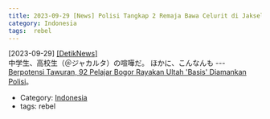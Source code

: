 ```yaml
---
title: 2023-09-29 [News] Polisi Tangkap 2 Remaja Bawa Celurit di Jaksel, Diduga Habis Tawuran ---プレマンにつづいて、高校生の喧嘩の記事も目立つようになった
category: Indonesia
tags:  rebel
---
```


[2023-09-29] [[DetikNews]](https://news.detik.com/berita/d-6957926/polisi-tangkap-2-remaja-bawa-celurit-di-jaksel-diduga-habis-tawuran?utm_source=pocket_saves)  
 中学生、高校生（＠ジャカルタ）の喧嘩だ。
ほかに、こんなんも ---
[Berpotensi Tawuran,
92 Pelajar Bogor Rayakan Ultah
'Basis' Diamankan Polisi](https://news.detik.com/berita/d-6958698/berpotensi-tawuran-92-pelajar-bogor-rayakan-ultah-basis-diamankan-polisi?utm_source=pocket_saves)。

- Category: [Indonesia](https://merapano.github.io/categories.html#Indonesia)
- tags:  rebel

